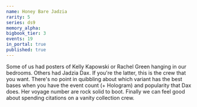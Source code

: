 ```yaml
---
name: Honey Bare Jadzia
rarity: 5
series: ds9
memory_alpha:
bigbook_tier: 3
events: 19
in_portal: true
published: true
---
```


Some of us had posters of Kelly Kapowski or Rachel Green hanging in our bedrooms. Others had Jadzia Dax. If you're the latter, this is the crew that you want. There's no point in quibbling about which variant has the best bases when you have the event count (+ Hologram) and popularity that Dax does. Her voyage number are rock solid to boot. Finally we can feel good about spending citations on a vanity collection crew.

